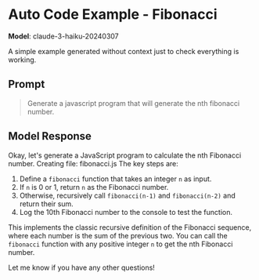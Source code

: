# Auto Code Example - Fibonacci

**Model**: claude-3-haiku-20240307

A simple example generated without context just to check everything is working.

## Prompt

> Generate a javascript program that will generate the nth fibonacci number.

## Model Response

Okay, let's generate a JavaScript program to calculate the nth Fibonacci number.
Creating file:  fibonacci.js
The key steps are:

1. Define a `fibonacci` function that takes an integer `n` as input.
2. If `n` is 0 or 1, return `n` as the Fibonacci number.
3. Otherwise, recursively call `fibonacci(n-1)` and `fibonacci(n-2)` and return their sum.
4. Log the 10th Fibonacci number to the console to test the function.

This implements the classic recursive definition of the Fibonacci sequence, where each number is the sum of the previous two. You can call the `fibonacci` function with any positive integer `n` to get the nth Fibonacci number.

Let me know if you have any other questions!
